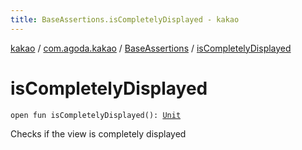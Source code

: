 ```yaml
---
title: BaseAssertions.isCompletelyDisplayed - kakao
---
```


[kakao](../../index.html) / [com.agoda.kakao](../index.html) / [BaseAssertions](index.html) / [isCompletelyDisplayed](.)

# isCompletelyDisplayed

`open fun isCompletelyDisplayed(): `[`Unit`](https://kotlinlang.org/api/latest/jvm/stdlib/kotlin/-unit/index.html)

Checks if the view is completely displayed

